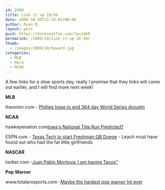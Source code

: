 ```yaml
---
id: 2468
title: Link it up 10/30
date: 2009-10-30T22:18:01+00:00
author: Ryan M.
layout: post
guid: https://backseatfan.com/?p=2468
permalink: /2009/10/link-it-up-10-30/
thumb:
  - /images/2009/10/howard.jpg
categories:
  - MLB
  - More
  - NCAA
---
```


<div class="entry">
  <p>
    A few links for a slow sports day, really I promise that they links will come out earlier, and I will find more next week!
  </p>

  <p>
    <strong>MLB</strong>
  </p>

  <p>
    theonion.com - <a href="https://www.theonion.com/articles/phillies-hope-to-end-364day-world-series-drought,2840/">Phillies hope to end 364 day World Series drought</a>
  </p>

  <p>
    <strong>NCAA</strong>
  </p>

  <p>
    hawkeyenation.com<a href="https://www.hawkeyenation.com/football/iowas-title-run-predicted">Iowa's National Title Run Predicted?</a>
  </p>

  <p>
    ESPN.com - <a href="http://sports.espn.go.com/ncf/news/story?id=4602486">Texas Tech to start Freshman QB Doege</a> - Leach must have found out who had the fat little girlfriends
  </p>

  <p>
    <strong>NASCAR</strong>
  </p>

  <p>
    twitter.com -<a href="http://twitter.com/jpmontoya/statuses/5263804281">Juan Pablo Montoya: I am having Tacos"</a>
  </p>

  <p>
    <strong>Pop Warner</strong>
  </p>

  <p>
    <strong><span style="font-weight: normal;">www.totalprosports.com -<a href="https://www.totalprosports.com/2009/10/28/the-hardest-pop-warner-hit-ever-video/">Maybe the hardest pop warner hit ever</a></span></strong>
  </p>
</div>
